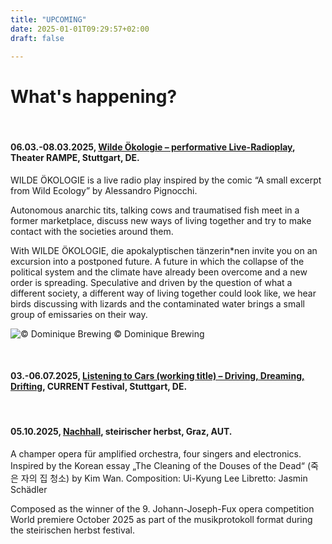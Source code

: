 ```yaml
---
title: "UPCOMING"
date: 2025-01-01T09:29:57+02:00
draft: false

---
```


# What's happening?

&nbsp;

#### **06.03.-08.03.2025, [Wilde Ökologie – performative Live-Radioplay](https://theaterrampe.de/event/wilde-oekologie/), Theater RAMPE, Stuttgart, DE.**

WILDE ÖKOLOGIE is a live radio play inspired by the comic “A small excerpt from Wild Ecology” by Alessandro Pignocchi. 

Autonomous anarchic tits, talking cows and traumatised fish meet in a former marketplace, discuss new ways of living together and try to make contact with the societies around them.

With WILDE ÖKOLOGIE, die apokalyptischen tänzerin*nen invite you on an excursion into a postponed future. A future in which the collapse of the political system and the climate have already been overcome and a new order is spreading. Speculative and driven by the question of what a different society, a different way of living together could look like, we hear birds discussing with lizards and the contaminated water brings a small group of emissaries on their way.

![© Dominique Brewing](/upcoming/woe.png)
© Dominique Brewing

&nbsp;

#### **03.-06.07.2025, [Listening to Cars (working title) – Driving, Dreaming, Drifting](https://www.current-stuttgart.de/), CURRENT Festival, Stuttgart, DE.**

&nbsp;

#### **05.10.2025, [Nachhall](https://www.kug.ac.at/news-detail/johann-joseph-fux-preise-gehen-an-alexander-chernyshkov-und-ui-kyung-lee#:~:text=Als%20Landeskulturpreis%20ist%20er%20nach,erste%20Skizzen%20einer%20Komposition%20einzureichen.), steirischer herbst, Graz, AUT.**

A champer opera für amplified orchestra, four singers and electronics. Inspired by the Korean essay „The Cleaning of the Douses of the Dead“ (죽은 자의 집 청소) by Kim Wan. 
Composition: Ui-Kyung Lee
Libretto: Jasmin Schädler

Composed as the winner of the 9. Johann-Joseph-Fux opera competition
World premiere October 2025 as part of the musikprotokoll format during the steirischen herbst festival.

&nbsp;
